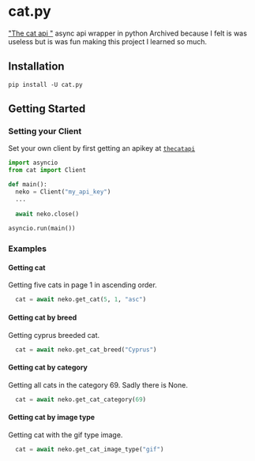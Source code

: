 # cat.py
["The ](https://bit.ly/2EqoBMo)[cat ](thecatapi.comthecatapi.com)[api  "](https://bit.ly/2EqoBMohttps://bit.ly/2EqoBMo) async api wrapper in python
Archived because I felt is was useless but is was fun making this project I learned so much.

## Installation

```pip install -U cat.py```

## Getting Started

### Setting your Client

Set your own client by first getting an apikey at [```thecatapi```](https://thecatapi.com)

```python
import asyncio
from cat import Client

def main():
  neko = Client("my_api_key")
  ...
  
  await neko.close()
  
asyncio.run(main())
```

### Examples

#### Getting cat

Getting five cats in page 1 in ascending order.

```python
  cat = await neko.get_cat(5, 1, "asc")
```

#### Getting cat by breed

Getting cyprus breeded cat.

```python
  cat = await neko.get_cat_breed("Cyprus")
```

#### Getting cat by category

Getting all cats in the category 69. Sadly there is None.

```python
  cat = await neko.get_cat_category(69)
```

#### Getting cat by image type

Getting cat with the gif type image.

```python
  cat = await neko.get_cat_image_type("gif")
```
